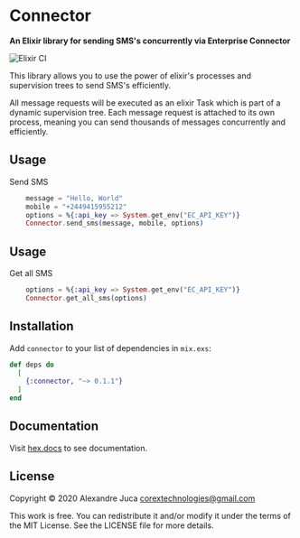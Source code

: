# Connector

**An Elixir library for sending SMS's concurrently via Enterprise Connector**

![Elixir CI](https://github.com/AlexJuca/connector-elixir-sdk/workflows/Elixir%20CI/badge.svg)

This library allows you to use the power of elixir's processes and supervision trees 
to send SMS's efficiently. 

All message requests will be executed as an elixir Task which is part of a dynamic supervision tree. 
Each message request is attached to its own process, meaning you can send 
thousands of messages concurrently and efficiently.

## Usage
Send SMS 
```elixir
    message = "Hello, World"
    mobile = "+2449415955212"
    options = %{:api_key => System.get_env("EC_API_KEY")}
    Connector.send_sms(message, mobile, options)
```

## Usage
Get all SMS
```elixir
    options = %{:api_key => System.get_env("EC_API_KEY")}
    Connector.get_all_sms(options)
```

## Installation

Add `connector` to your list of dependencies in `mix.exs`:

```elixir
def deps do
  [
    {:connector, "~> 0.1.1"}
  ]
end
```

## Documentation
Visit [hex.docs](https://hexdocs.pm/connector/0.1.0) to see documentation.

## License

Copyright © 2020 Alexandre Juca <corextechnologies@gmail.com>

This work is free. You can redistribute it and/or modify it under the
terms of the MIT License. See the LICENSE file for more details.
